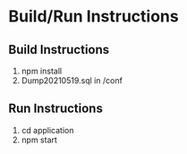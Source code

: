 # Build/Run Instructions

## Build Instructions
1. npm install
2. Dump20210519.sql in /conf

## Run Instructions
1. cd application
2. npm start

